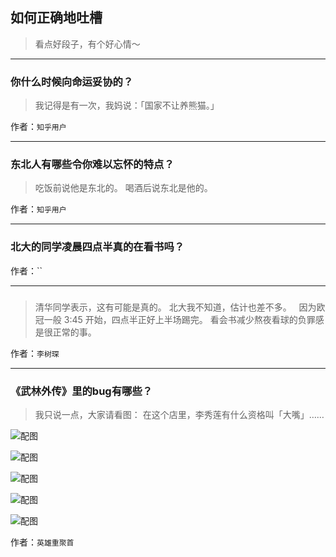 ## 如何正确地吐槽

> 看点好段子，有个好心情～


 
---

### 你什么时候向命运妥协的？

> 我记得是有一次，我妈说：「国家不让养熊猫。」


作者：`知乎用户`

---

### 东北人有哪些令你难以忘怀的特点？

> 吃饭前说他是东北的。
> 喝酒后说东北是他的。


作者：`知乎用户`

---

### 北大的同学凌晨四点半真的在看书吗？

> 


作者：``

---

### 

> 清华同学表示，这有可能是真的。
> 北大我不知道，估计也差不多。
>  
> 因为欧冠一般 3:45 开始，四点半正好上半场踢完。
> 看会书减少熬夜看球的负罪感是很正常的事。


作者：`李树琛`

---

### 《武林外传》里的bug有哪些？

> 我只说一点，大家请看图：
> 在这个店里，李秀莲有什么资格叫「大嘴」……



![配图](http://pic4.zhimg.com/70/3e9e5242c0c64208610596a6db3bf38b_b.jpg)



![配图](http://pic1.zhimg.com/70/c0f276cb3fca3945a92cac0174964104_b.jpg)



![配图](http://pic2.zhimg.com/70/fcdb652508f31a9ce05f3ff07324f381_b.jpg)



![配图](http://pic4.zhimg.com/70/449a7ed7e46aaad6374149940e88f9bf_b.jpg)



![配图](http://pic1.zhimg.com/70/63848fcf42c92600f1e90f84aedaee7c_b.jpg)


作者：`英雄重聚首`